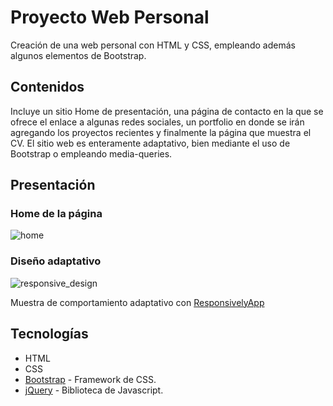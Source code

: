 # Proyecto Web Personal

Creación de una web personal con HTML y CSS, empleando además algunos elementos de Bootstrap.

## Contenidos

Incluye un sitio Home de presentación, una página de contacto en la que se ofrece el enlace a algunas redes sociales, un portfolio en donde se irán agregando los proyectos recientes y finalmente la página que muestra el CV.
El sitio web es enteramente adaptativo, bien mediante el uso de Bootstrap o empleando media-queries.

## Presentación
### Home de la página
![home](https://user-images.githubusercontent.com/65553496/110238278-13663800-7f41-11eb-8f66-41ad5930d6d5.png)

### Diseño adaptativo
![responsive_design](https://user-images.githubusercontent.com/65553496/110238119-072dab00-7f40-11eb-8be7-bd1754122463.gif)

Muestra de comportamiento adaptativo con [ResponsivelyApp](https://responsively.app/)

## Tecnologías

- HTML
- CSS
- [Bootstrap](https://getbootstrap.com/) - Framework de CSS.
- [jQuery](https://jquery.com/) - Biblioteca de Javascript.
